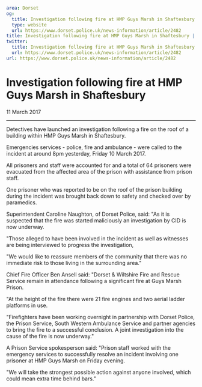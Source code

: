 ```yaml
area: Dorset
og:
  title: Investigation following fire at HMP Guys Marsh in Shaftesbury
  type: website
  url: https://www.dorset.police.uk/news-information/article/2482
title: Investigation following fire at HMP Guys Marsh in Shaftesbury |
twitter:
  title: Investigation following fire at HMP Guys Marsh in Shaftesbury
  url: https://www.dorset.police.uk/news-information/article/2482
url: https://www.dorset.police.uk/news-information/article/2482
```

# Investigation following fire at HMP Guys Marsh in Shaftesbury

11 March 2017

* * *

Detectives have launched an investigation following a fire on the roof of a building within HMP Guys Marsh in Shaftesbury.

Emergencies services - police, fire and ambulance - were called to the incident at around 8pm yesterday, Friday 10 March 2017.

All prisoners and staff were accounted for and a total of 64 prisoners were evacuated from the affected area of the prison with assistance from prison staff.

One prisoner who was reported to be on the roof of the prison building during the incident was brought back down to safety and checked over by paramedics.

Superintendent Caroline Naughton, of Dorset Police, said: "As it is suspected that the fire was started maliciously an investigation by CID is now underway.

"Those alleged to have been involved in the incident as well as witnesses are being interviewed to progress the investigation,

"We would like to reassure members of the community that there was no immediate risk to those living in the surrounding area."

Chief Fire Officer Ben Ansell said: "Dorset & Wiltshire Fire and Rescue Service remain in attendance following a significant fire at Guys Marsh Prison.

"At the height of the fire there were 21 fire engines and two aerial ladder platforms in use.

"Firefighters have been working overnight in partnership with Dorset Police, the Prison Service, South Western Ambulance Service and partner agencies to bring the fire to a successful conclusion. A joint investigation into the cause of the fire is now underway."

A Prison Service spokesperson said: "Prison staff worked with the emergency services to successfully resolve an incident involving one prisoner at HMP Guys Marsh on Friday evening.

"We will take the strongest possible action against anyone involved, which could mean extra time behind bars."
